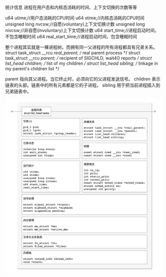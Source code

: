 统计信息
进程在用户态和内核态消耗的时间、上下文切换的次数等等


u64        utime;//用户态消耗的CPU时间
u64        stime;//内核态消耗的CPU时间
unsigned long      nvcsw;//自愿(voluntary)上下文切换计数
unsigned long      nivcsw;//非自愿(involuntary)上下文切换计数
u64        start_time;//进程启动时间，不包含睡眠时间
u64        real_start_time;//进程启动时间，包含睡眠时间



整个进程其实就是一棵进程树。而拥有同一父进程的所有进程都具有兄弟关系。
struct task_struct __rcu *real_parent; /* real parent process */
struct task_struct __rcu *parent; /* recipient of SIGCHLD, wait4() reports */
struct list_head children;      /* list of my children */
struct list_head sibling;       /* linkage in my parent's children list */

parent 指向其父进程。当它终止时，必须向它的父进程发送信号。
children 表示链表的头部。链表中的所有元素都是它的子进程。
sibling 用于把当前进程插入到兄弟链表中。

![img.png](img.png)


